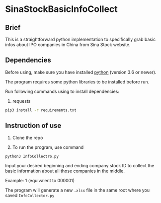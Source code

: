 # SinaStockBasicInfoCollect



## Brief

This is a straightforward python implementation to specifically grab basic infos about IPO companies in China from Sina Stock website.

## Dependencies

Before using, make sure you have installed [python](https://www.python.org/downloads/) (version 3.6 or newer).

The program requires some python libraries to be installed before run. 

Run following commands using to install dependencies:

1. requests
```sh
pip3 install -r requirements.txt
```
## Instruction of use

1. Clone the repo

2. To run the program, use command 
```sh
python3 InfoCollectro.py
```


Input your desired beginning and ending company stock ID to collect the basic information about all those companies in the middle. 

Example: 1 (equivalent to 000001)

The program will generate a new ```.xlsx``` file in the same root where you saved ```InfoCollector.py```
